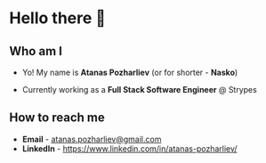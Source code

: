 # Hello there 👋
## Who am I

- Yo! My name is __Atanas Pozharliev__ (or for shorter - __Nasko__)

- Currently working as a __Full Stack Software Engineer__ @ Strypes

## How to reach me

- __Email__ - atanas.pozharliev@gmail.com
- __LinkedIn__ - https://www.linkedin.com/in/atanas-pozharliev/
